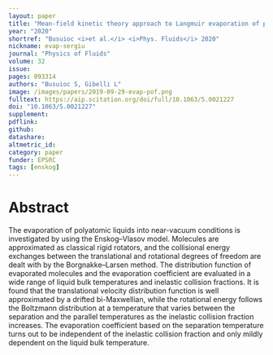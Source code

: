 ```yaml
---
layout: paper
title: "Mean-field kinetic theory approach to Langmuir evaporation of polyatomic liquids"
year: "2020"
shortref: "Busuioc <i>et al.</i> <i>Phys. Fluids</i> 2020"
nickname: evap-sergiu
journal: "Physics of Fluids"
volume: 32
issue:
pages: 093314
authors: "Busuioc S, Gibelli L"
image: /images/papers/2019-09-29-evap-pof.png
fulltext: https://aip.scitation.org/doi/full/10.1063/5.0021227
doi: "10.1063/5.0021227" 
supplement:
pdflink: 
github:
datashare: 
altmetric_id: 
category: paper
funder: EPSRC
tags: [enskog]
---
```


# Abstract 

The evaporation of polyatomic liquids into near-vacuum conditions is investigated by using the Enskog–Vlasov model. Molecules are approximated as classical rigid rotators, and the collisional energy exchanges between the translational and rotational degrees of freedom are dealt with by the Borgnakke–Larsen method. The distribution function of evaporated molecules and the evaporation coefficient are evaluated in a wide range of liquid bulk temperatures and inelastic collision fractions. It is found that the translational velocity distribution function is well approximated by a drifted bi-Maxwellian, while the rotational energy follows the Boltzmann distribution at a temperature that varies between the separation and the parallel temperatures as the inelastic collision fraction increases. The evaporation coefficient based on the separation temperature turns out to be independent of the inelastic collision fraction and only mildly dependent on the liquid bulk temperature.